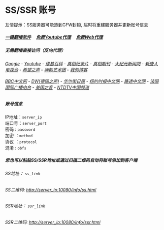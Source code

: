 # SS/SSR 账号 

友情提示：SS服务器可能遭到GFW封锁, 届时将重建服务器并更新账号信息

##### [一键翻墙软件](https://github.com/gfw-breaker/nogfw/blob/master/README.md) &nbsp;&nbsp;&nbsp;  [免费Youtube代理](https://github.com/gfw-breaker/heroku-node-proxy#--end--) &nbsp;&nbsp;&nbsp; [免费Web代理](https://github.com/gfw-breaker/you2php-heroku#--end--)


#####  无需翻墙直接访问（反向代理）
######  [Google](http://localhost:8888/search?q=425事件) - [Youtube](http://localhost:8700/results?search_query=425事件) - [维基百科](http://localhost:8100/wiki/喬高-麥塔斯調查報告) - [真相纪录片](http://localhost:10080/videos) - [真相期刊](http://localhost:8300/display.aspx?category_id=3&zhuanti_id=2) - [大纪元新闻网](http://localhost:10080) - [新唐人电视台](http://localhost:8000) - [希望之声](http://localhost:8200) - [神韵艺术团](http://localhost:8000/xtr/gb/prog673.html) - [我的博客](http://localhost:10000/)<br/> <br/> [BBC中文网](http://localhost:9100/zhongwen) - [DW(德国之声)](http://localhost:9200/zh/在线报导/s-9058?&zhongwen=simp) - [华尔街日报](http://localhost:9300) - [纽约时报中文网](http://localhost:9400) - [路透中文网](http://localhost:9500/)  - [法国国际广播电台](http://localhost:9600/) - [美国之音](http://localhost:9700/) - [NTDTV中国频道](http://localhost:10080/info/tv.html)

##### 账号信息
IP地址：`server_ip`  
端口号：`server_port`  
密码  : `password`  
加密  ：`method`  
协议  ：`protocol`  
混淆  : `obfs`  

##### 您也可以粘贴SS/SSR地址或通过扫描二维码自动将账号添加到客户端

######  SS地址： `ss_link`   
######  SS二维码:  <a href="http://server_ip:10080/info/ss.html" target="_blank">http://server_ip:10080/info/ss.html</a>

######  SSR地址： `ssr_link`     
######  SSR二维码:  <a href="http://server_ip:10080/info/ssr.html" target="_blank">http://server_ip:10080/info/ssr.html</a>


